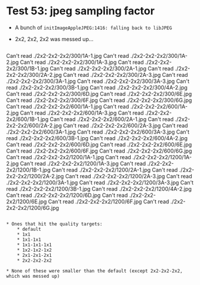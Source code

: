 # Test 53: jpeg sampling factor

* A bunch of `initImageAppleJPEG:1416: falling back to libJPEG`

* 2x2, 2x2, 2x2 was messed up…

	````
Can't read ./2x2-2x2-2x2/300/1A-1.jpg
Can't read ./2x2-2x2-2x2/300/1A-2.jpg
Can't read ./2x2-2x2-2x2/300/1A-3.jpg
Can't read ./2x2-2x2-2x2/300/1B-1.jpg
Can't read ./2x2-2x2-2x2/300/2A-1.jpg
Can't read ./2x2-2x2-2x2/300/2A-2.jpg
Can't read ./2x2-2x2-2x2/300/2A-3.jpg
Can't read ./2x2-2x2-2x2/300/3A-1.jpg
Can't read ./2x2-2x2-2x2/300/3A-3.jpg
Can't read ./2x2-2x2-2x2/300/3B-1.jpg
Can't read ./2x2-2x2-2x2/300/4A-2.jpg
Can't read ./2x2-2x2-2x2/300/6D.jpg
Can't read ./2x2-2x2-2x2/300/6E.jpg
Can't read ./2x2-2x2-2x2/300/6F.jpg
Can't read ./2x2-2x2-2x2/300/6G.jpg
Can't read ./2x2-2x2-2x2/600/1A-1.jpg
Can't read ./2x2-2x2-2x2/600/1A-2.jpg
Can't read ./2x2-2x2-2x2/600/1A-3.jpg
Can't read ./2x2-2x2-2x2/600/1B-1.jpg
Can't read ./2x2-2x2-2x2/600/2A-1.jpg
Can't read ./2x2-2x2-2x2/600/2A-2.jpg
Can't read ./2x2-2x2-2x2/600/2A-3.jpg
Can't read ./2x2-2x2-2x2/600/3A-1.jpg
Can't read ./2x2-2x2-2x2/600/3A-3.jpg
Can't read ./2x2-2x2-2x2/600/3B-1.jpg
Can't read ./2x2-2x2-2x2/600/4A-2.jpg
Can't read ./2x2-2x2-2x2/600/6D.jpg
Can't read ./2x2-2x2-2x2/600/6E.jpg
Can't read ./2x2-2x2-2x2/600/6F.jpg
Can't read ./2x2-2x2-2x2/600/6G.jpg
Can't read ./2x2-2x2-2x2/1200/1A-1.jpg
Can't read ./2x2-2x2-2x2/1200/1A-2.jpg
Can't read ./2x2-2x2-2x2/1200/1A-3.jpg
Can't read ./2x2-2x2-2x2/1200/1B-1.jpg
Can't read ./2x2-2x2-2x2/1200/2A-1.jpg
Can't read ./2x2-2x2-2x2/1200/2A-2.jpg
Can't read ./2x2-2x2-2x2/1200/2A-3.jpg
Can't read ./2x2-2x2-2x2/1200/3A-1.jpg
Can't read ./2x2-2x2-2x2/1200/3A-3.jpg
Can't read ./2x2-2x2-2x2/1200/3B-1.jpg
Can't read ./2x2-2x2-2x2/1200/4A-2.jpg
Can't read ./2x2-2x2-2x2/1200/6D.jpg
Can't read ./2x2-2x2-2x2/1200/6E.jpg
Can't read ./2x2-2x2-2x2/1200/6F.jpg
Can't read ./2x2-2x2-2x2/1200/6G.jpg
````

* Ones that hit the quality targets:
	* default
	* 1x1
	* 1x1-1x1
	* 1x1-1x1-1x1
	* 1x2-1x2-1x2
	* 2x1-2x1-2x1
	* 2x2-2x2-2x2

* None of these were smaller than the default (except 2x2-2x2-2x2, which was messed up)